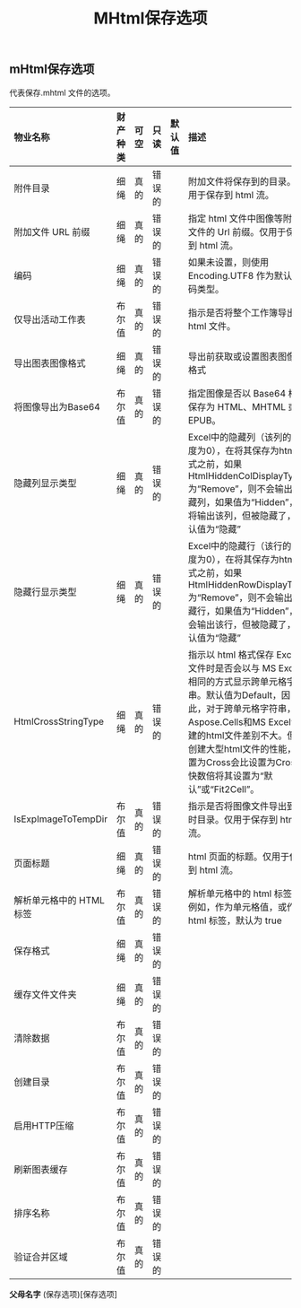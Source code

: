 ﻿---
title: MHtml保存选项
second_title: Aspose.Cells Cloud Documen
type: docs
url: /zh/specification/model/mhtmlsaveoptions/
description: Aspose.Cells 云模型规范：MHtmlSaveOptions。轻松处理 Excel 和其他电子表格文档，具有打开、生成、编辑、拆分、合并、比较和转换等功能
weight: 50
---
## **mHtml保存选项**

代表保存.mhtml 文件的选项。

|物业名称|财产种类|可空|只读|默认值|描述|
|:- |:- |:- |:- |:- |:- |
|附件目录|细绳|真的|错误的||附加文件将保存到的目录。仅用于保存到 html 流。|
|附加文件 URL 前缀|细绳|真的|错误的||指定 html 文件中图像等附加文件的 Url 前缀。仅用于保存到 html 流。|
|编码|细绳|真的|错误的||如果未设置，则使用 Encoding.UTF8 作为默认编码类型。|
|仅导出活动工作表|布尔值|真的|错误的||指示是否将整个工作簿导出为 html 文件。|
|导出图表图像格式|细绳|真的|错误的||导出前获取或设置图表图像的格式|
|将图像导出为Base64|布尔值|真的|错误的||指定图像是否以 Base64 格式保存为 HTML、MHTML 或 EPUB。|
|隐藏列显示类型|细绳|真的|错误的||Excel中的隐藏列（该列的宽度为0），在将其保存为html格式之前，如果HtmlHiddenColDisplayType为“Remove”，则不会输出隐藏列，如果值为“Hidden”，则将输出该列，但被隐藏了，默认值为“隐藏”|
|隐藏行显示类型|细绳|真的|错误的||Excel中的隐藏行（该行的高度为0），在将其保存为html格式之前，如果HtmlHiddenRowDisplayType为“Remove”，则不会输出隐藏行，如果值为“Hidden”，则会输出该行，但被隐藏了，默认值为“隐藏”|
| HtmlCrossStringType|细绳|真的|错误的||指示以 html 格式保存 Excel 文件时是否会以与 MS Excel 相同的方式显示跨单元格字符串。默认值为Default，因此，对于跨单元格字符串，Aspose.Cells和MS Excel创建的html文件差别不大。但是创建大型html文件的性能，设置为Cross会比设置为Cross快数倍将其设置为“默认”或“Fit2Cell”。|
| IsExpImageToTempDir|布尔值|真的|错误的||指示是否将图像文件导出到临时目录。仅用于保存到 html 流。|
|页面标题|细绳|真的|错误的||html 页面的标题。仅用于保存到 html 流。|
|解析单元格中的 HTML 标签|布尔值|真的|错误的||解析单元格中的 html 标签，例如，作为单元格值，或作为 html 标签，默认为 true|
|保存格式|细绳|真的|错误的|||
|缓存文件文件夹|细绳|真的|错误的|||
|清除数据|布尔值|真的|错误的|||
|创建目录|布尔值|真的|错误的|||
|启用HTTP压缩|布尔值|真的|错误的|||
|刷新图表缓存|布尔值|真的|错误的|||
|排序名称|布尔值|真的|错误的|||
|验证合并区域|布尔值|真的|错误的|||

**父母名字** (保存选项)[保存选项]